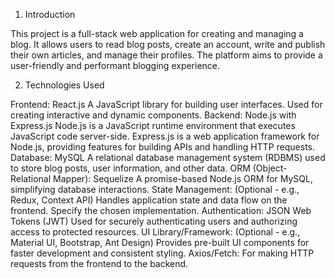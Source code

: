 1. Introduction

This project is a full-stack web application for creating and managing a blog. It allows users to read blog posts, create an account, write and publish their own articles, and manage their profiles. The platform aims to provide a user-friendly and performant blogging experience.

2. Technologies Used

Frontend: React.js
A JavaScript library for building user interfaces.
Used for creating interactive and dynamic components.
Backend: Node.js with Express.js
Node.js is a JavaScript runtime environment that executes JavaScript code server-side.
Express.js is a web application framework for Node.js, providing features for building APIs and handling HTTP requests.
Database: MySQL
A relational database management system (RDBMS) used to store blog posts, user information, and other data.
ORM (Object-Relational Mapper): Sequelize
A promise-based Node.js ORM for MySQL, simplifying database interactions.
State Management: (Optional - e.g., Redux, Context API)
Handles application state and data flow on the frontend. Specify the chosen implementation.
Authentication: JSON Web Tokens (JWT)
Used for securely authenticating users and authorizing access to protected resources.
UI Library/Framework: (Optional - e.g., Material UI, Bootstrap, Ant Design)
Provides pre-built UI components for faster development and consistent styling.
Axios/Fetch: For making HTTP requests from the frontend to the backend.
